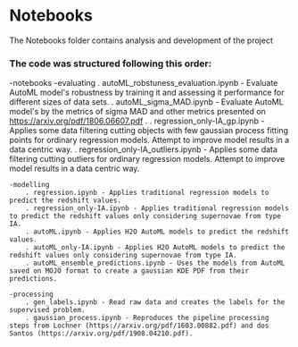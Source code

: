 # Notebooks

The Notebooks folder contains analysis and development of the project

### The code was structured following this order:

-notebooks
	-evaluating
        . autoML_robstuness_evaluation.ipynb - Evaluate AutoML model's robustness by training it and assessing it performance for different sizes of data sets.
        . autoML_sigma_MAD.ipynb - Evaluate AutoML model's by the metrics of sigma MAD and other metrics presented on https://arxiv.org/pdf/1806.06607.pdf .
        . regression_only-IA_gp.ipynb - Applies some data filtering cutting objects with few gaussian process fitting points for ordinary regression models. Attempt to improve model results in a data centric way.
        . regression_only-IA_outliers.ipynb - Applies some data filtering cutting outliers for ordinary regression models. Attempt to improve model results in a data centric way.

	-modelling
        . regression.ipynb - Applies traditional regression models to predict the redshift values.
        . regression_only-IA.ipynb - Applies traditional regression models to predict the redshift values only considering supernovae from type IA.
        . autoML.ipynb - Applies H2O AutoML models to predict the redshift values.
        . autoML_only-IA.ipynb - Applies H2O AutoML models to predict the redshift values only considering supernovae from type IA.
        . autoML_ensemble_predictions.ipynb - Uses the models from AutoML saved on MOJO format to create a gaussian KDE PDF from their predictions.

	-processing
        . gen_labels.ipynb - Read raw data and creates the labels for the supervised problem.
        . gaussian_process.ipynb - Reproduces the pipeline processing steps from Lochner (https://arxiv.org/pdf/1603.00882.pdf) and dos Santos (https://arxiv.org/pdf/1908.04210.pdf).